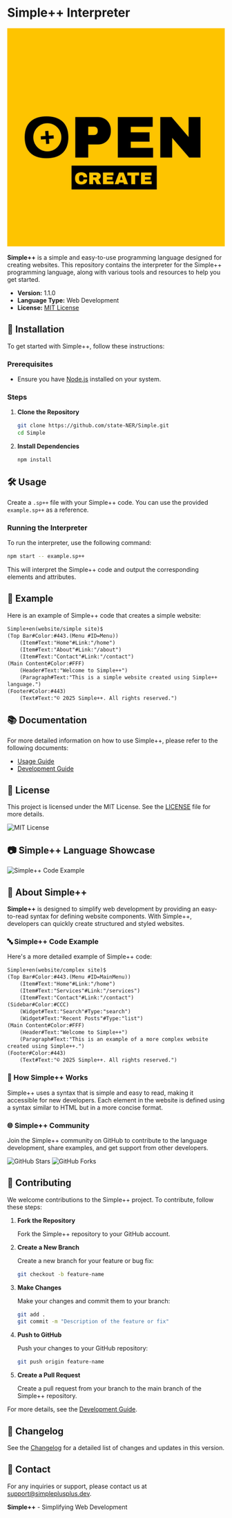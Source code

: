 # Simple++ Interpreter

![Simple++ Logo](./logo.png)

**Simple++** is a simple and easy-to-use programming language designed for creating websites. This repository contains the interpreter for the Simple++ programming language, along with various tools and resources to help you get started.

- **Version:** 1.1.0
- **Language Type:** Web Development
- **License:** [MIT License](LICENSE)

## 🚀 Installation

To get started with Simple++, follow these instructions:

### Prerequisites

- Ensure you have [Node.js](https://nodejs.org/) installed on your system.

### Steps

1. **Clone the Repository**

    ```sh
    git clone https://github.com/state-NER/Simple.git
    cd Simple
    ```

2. **Install Dependencies**

    ```sh
    npm install
    ```

## 🛠️ Usage

Create a `.sp++` file with your Simple++ code. You can use the provided `example.sp++` as a reference.

### Running the Interpreter

To run the interpreter, use the following command:

```sh
npm start -- example.sp++
```

This will interpret the Simple++ code and output the corresponding elements and attributes.

## 🌟 Example

Here is an example of Simple++ code that creates a simple website:

```simplepp
Simple+en(website/simple site)$
(Top Bar#Color:#443.(Menu #ID=Menu))
    (Item#Text:"Home"#Link:"/home")
    (Item#Text:"About"#Link:"/about")
    (Item#Text:"Contact"#Link:"/contact")
(Main Content#Color:#FFF)
    (Header#Text:"Welcome to Simple++")
    (Paragraph#Text:"This is a simple website created using Simple++ language.")
(Footer#Color:#443)
    (Text#Text:"© 2025 Simple++. All rights reserved.")
```

## 📚 Documentation

For more detailed information on how to use Simple++, please refer to the following documents:

- [Usage Guide](docs_usage.md)
- [Development Guide](docs_development.md)

## 📄 License

This project is licensed under the MIT License. See the [LICENSE](LICENSE) file for more details.

![MIT License](https://img.shields.io/badge/License-MIT-yellow.svg)

## 📷 Simple++ Language Showcase

![Simple++ Code Example](https://via.placeholder.com/600x400)

## 📜 About Simple++

**Simple++** is designed to simplify web development by providing an easy-to-read syntax for defining website components. With Simple++, developers can quickly create structured and styled websites.

### 🔤 Simple++ Code Example

Here's a more detailed example of Simple++ code:

```simplepp
Simple+en(website/complex site)$
(Top Bar#Color:#443.(Menu #ID=MainMenu))
    (Item#Text:"Home"#Link:"/home")
    (Item#Text:"Services"#Link:"/services")
    (Item#Text:"Contact"#Link:"/contact")
(Sidebar#Color:#CCC)
    (Widget#Text:"Search"#Type:"search")
    (Widget#Text:"Recent Posts"#Type:"list")
(Main Content#Color:#FFF)
    (Header#Text:"Welcome to Simple++")
    (Paragraph#Text:"This is an example of a more complex website created using Simple++.")
(Footer#Color:#443)
    (Text#Text:"© 2025 Simple++. All rights reserved.")
```

### 🧩 How Simple++ Works

Simple++ uses a syntax that is simple and easy to read, making it accessible for new developers. Each element in the website is defined using a syntax similar to HTML but in a more concise format.

### 🌐 Simple++ Community

Join the Simple++ community on GitHub to contribute to the language development, share examples, and get support from other developers.

![GitHub Stars](https://img.shields.io/github/stars/state-NER/Simple?style=social)
![GitHub Forks](https://img.shields.io/github/forks/state-NER/Simple?style=social)

## 👥 Contributing

We welcome contributions to the Simple++ project. To contribute, follow these steps:

1. **Fork the Repository**

    Fork the Simple++ repository to your GitHub account.

2. **Create a New Branch**

    Create a new branch for your feature or bug fix:

    ```sh
    git checkout -b feature-name
    ```

3. **Make Changes**

    Make your changes and commit them to your branch:

    ```sh
    git add .
    git commit -m "Description of the feature or fix"
    ```

4. **Push to GitHub**

    Push your changes to your GitHub repository:

    ```sh
    git push origin feature-name
    ```

5. **Create a Pull Request**

    Create a pull request from your branch to the main branch of the Simple++ repository.

For more details, see the [Development Guide](docs_development.md).

## 📝 Changelog

See the [Changelog](CHANGELOG.md) for a detailed list of changes and updates in this version.

## 📧 Contact

For any inquiries or support, please contact us at [support@simpleplusplus.dev](mailto:support@simpleplusplus.dev).

**Simple++** - Simplifying Web Development
